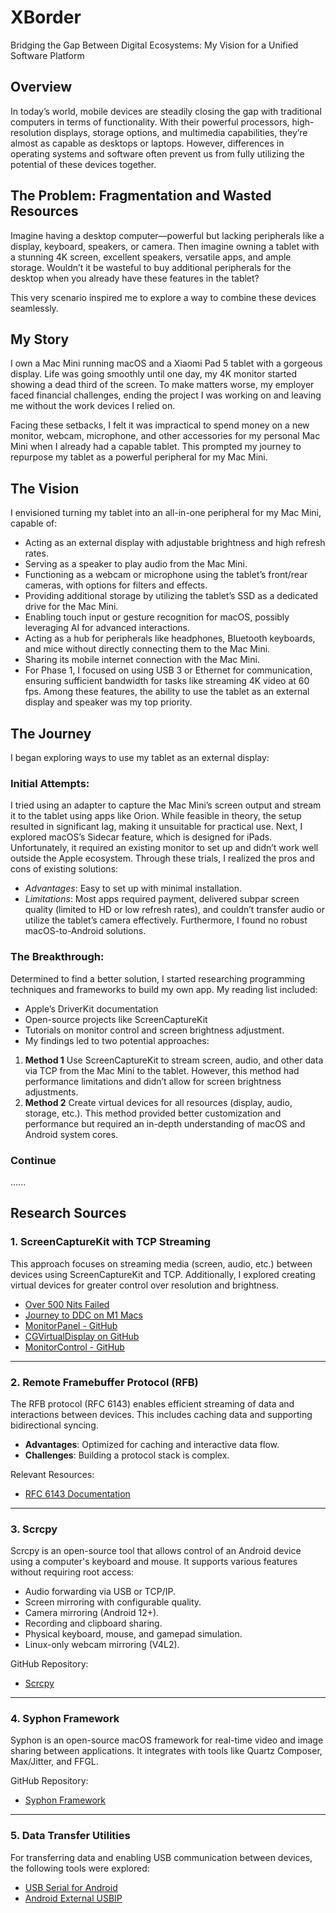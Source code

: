 # XBorder
Bridging the Gap Between Digital Ecosystems: My Vision for a Unified Software Platform

## Overview
In today’s world, mobile devices are steadily closing the gap with traditional computers in terms of functionality. With their powerful processors, high-resolution displays, storage options, and multimedia capabilities, they’re almost as capable as desktops or laptops. However, differences in operating systems and software often prevent us from fully utilizing the potential of these devices together.

## The Problem: Fragmentation and Wasted Resources

Imagine having a desktop computer—powerful but lacking peripherals like a display, keyboard, speakers, or camera. Then imagine owning a tablet with a stunning 4K screen, excellent speakers, versatile apps, and ample storage. Wouldn’t it be wasteful to buy additional peripherals for the desktop when you already have these features in the tablet?

This very scenario inspired me to explore a way to combine these devices seamlessly.

## My Story

I own a Mac Mini running macOS and a Xiaomi Pad 5 tablet with a gorgeous display. Life was going smoothly until one day, my 4K monitor started showing a dead third of the screen. To make matters worse, my employer faced financial challenges, ending the project I was working on and leaving me without the work devices I relied on.

Facing these setbacks, I felt it was impractical to spend money on a new monitor, webcam, microphone, and other accessories for my personal Mac Mini when I already had a capable tablet. This prompted my journey to repurpose my tablet as a powerful peripheral for my Mac Mini.

## The Vision
I envisioned turning my tablet into an all-in-one peripheral for my Mac Mini, capable of:

- Acting as an external display with adjustable brightness and high refresh rates.
- Serving as a speaker to play audio from the Mac Mini.
- Functioning as a webcam or microphone using the tablet’s front/rear cameras, with options for filters and effects.
- Providing additional storage by utilizing the tablet’s SSD as a dedicated drive for the Mac Mini.
- Enabling touch input or gesture recognition for macOS, possibly leveraging AI for advanced interactions.
- Acting as a hub for peripherals like headphones, Bluetooth keyboards, and mice without directly connecting them to the Mac Mini.
- Sharing its mobile internet connection with the Mac Mini.
- For Phase 1, I focused on using USB 3 or Ethernet for communication, ensuring sufficient bandwidth for tasks like streaming 4K video at 60 fps. Among these features, the ability to use the tablet as an external display and speaker was my top priority.

## The Journey
I began exploring ways to use my tablet as an external display:

### Initial Attempts:

I tried using an adapter to capture the Mac Mini’s screen output and stream it to the tablet using apps like Orion. While feasible in theory, the setup resulted in significant lag, making it unsuitable for practical use.
Next, I explored macOS’s Sidecar feature, which is designed for iPads. Unfortunately, it required an existing monitor to set up and didn’t work well outside the Apple ecosystem.
Through these trials, I realized the pros and cons of existing solutions:
- *Advantages*: Easy to set up with minimal installation.
- *Limitations*: Most apps required payment, delivered subpar screen quality (limited to HD or low refresh rates), and couldn’t transfer audio or utilize the tablet’s camera effectively. Furthermore, I found no robust macOS-to-Android solutions.

### The Breakthrough:
Determined to find a better solution, I started researching programming techniques and frameworks to build my own app. My reading list included:
- Apple’s DriverKit documentation
- Open-source projects like ScreenCaptureKit
- Tutorials on monitor control and screen brightness adjustment.
- My findings led to two potential approaches:

1. **Method 1** Use ScreenCaptureKit to stream screen, audio, and other data via TCP from the Mac Mini to the tablet. However, this method had performance limitations and didn’t allow for screen brightness adjustments.
1. **Method 2** Create virtual devices for all resources (display, audio, storage, etc.). This method provided better customization and performance but required an in-depth understanding of macOS and Android system cores.

### Continue 

......




## Research Sources

### 1. ScreenCaptureKit with TCP Streaming  
This approach focuses on streaming media (screen, audio, etc.) between devices using ScreenCaptureKit and TCP. Additionally, I explored creating virtual devices for greater control over resolution and brightness.  

- [Over 500 Nits Failed](https://alinpanaitiu.com/blog/over-500nits-failed/)  
- [Journey to DDC on M1 Macs](https://alinpanaitiu.com/blog/journey-to-ddc-on-m1-macs/)  
- [MonitorPanel - GitHub](https://github.com/alin23/monitorpanel/blob/nits-limit/Sources/monitorpanel/main.swift)  
- [CGVirtualDisplay on GitHub](https://github.com/KhaosT/CGVirtualDisplay/blob/main/VirtualDisplayExp/CGVirtualDisplayPrivate.h)  
- [MonitorControl - GitHub](https://github.com/MonitorControl/MonitorControl)  

---

### 2. Remote Framebuffer Protocol (RFB)  
The RFB protocol (RFC 6143) enables efficient streaming of data and interactions between devices. This includes caching data and supporting bidirectional syncing.  

- **Advantages**: Optimized for caching and interactive data flow.  
- **Challenges**: Building a protocol stack is complex.  

Relevant Resources:  
- [RFC 6143 Documentation](https://github.com/rfbproto/rfbproto)  

---

### 3. Scrcpy  
Scrcpy is an open-source tool that allows control of an Android device using a computer's keyboard and mouse. It supports various features without requiring root access:  

- Audio forwarding via USB or TCP/IP.  
- Screen mirroring with configurable quality.  
- Camera mirroring (Android 12+).  
- Recording and clipboard sharing.  
- Physical keyboard, mouse, and gamepad simulation.  
- Linux-only webcam mirroring (V4L2).  

GitHub Repository:  
- [Scrcpy](https://github.com/Genymobile/scrcpy)  

---

### 4. Syphon Framework  
Syphon is an open-source macOS framework for real-time video and image sharing between applications. It integrates with tools like Quartz Composer, Max/Jitter, and FFGL.  

GitHub Repository:  
- [Syphon Framework](https://github.com/Syphon/Syphon-Framework)  

---

### 5. Data Transfer Utilities  
For transferring data and enabling USB communication between devices, the following tools were explored:  

- [USB Serial for Android](https://github.com/mik3y/usb-serial-for-android)  
- [Android External USBIP](https://github.com/trevd/android_external_usbip)  

